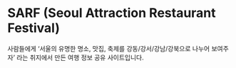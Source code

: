 # SARF (Seoul Attraction Restaurant Festival)

사람들에게 ‘서울의 유명한 명소, 맛집, 축제를 강동/강서/강남/강북으로 나누어 보여주자’ 라는 취지에서 만든 여행 정보 공유 사이트입니다.
